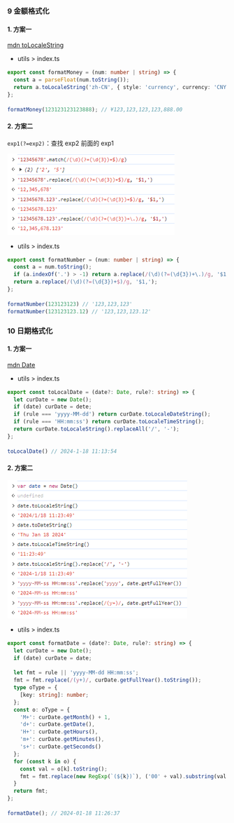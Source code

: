 ### 9 金额格式化

#### 1. 方案一

[mdn toLocaleString](https://developer.mozilla.org/zh-CN/docs/Web/JavaScript/Reference/Global_Objects/Number/toLocaleString)

* utils > index.ts

```ts
export const formatMoney = (num: number | string) => {
  const a = parseFloat(num.toString());
  return a.toLocaleString('zh-CN', { style: 'currency', currency: 'CNY' });
};

formatMoney(123123123123888); // ¥123,123,123,123,888.00
```

#### 2. 方案二

`exp1(?=exp2)`：查找 exp2 前面的 exp1

<img src='../img/6_6_1.png' />

* utils > index.ts

```ts
export const formatNumber = (num: number | string) => {
  const a = num.toString();
  if (a.indexOf('.') > -1) return a.replace(/(\d)(?=(\d{3})+\.)/g, '$1,');
  return a.replace(/(\d)(?=(\d{3})+$)/g, '$1,');
};

formatNumber(123123123) // '123,123,123'
formatNumber(123123123.12) // '123,123,123.12'
```

### 10 日期格式化

#### 1. 方案一

[mdn Date](https://developer.mozilla.org/zh-CN/docs/Web/JavaScript/Reference/Global_Objects/Date)

* utils > index.ts

```ts
export const toLocalDate = (date?: Date, rule?: string) => {
  let curDate = new Date();
  if (date) curDate = dete;
  if (rule === 'yyyy-MM-dd') return curDate.toLocaleDateString();
  if (rule === 'HH:mm:ss') return curDate.toLocaleTimeString();
  return curDate.toLocaleString().replaceAll('/', '-');
};

toLocalDate() // 2024-1-18 11:13:54
```

#### 2. 方案二

<img src='../img/6_6_2.png' />

* utils > index.ts

```ts
export const formatDate = (date?: Date, rule?: string) => {
  let curDate = new Date();
  if (date) curDate = date;

  let fmt = rule || 'yyyy-MM-dd HH:mm:ss';
  fmt = fmt.replace(/(y+)/, curDate.getFullYear().toString());
  type oType = {
    [key: string]: number;
  };
  const o: oType = {
    'M+': curDate.getMonth() + 1,
    'd+': curDate.getDate(),
    'H+': curDate.getHours(),
    'm+': curDate.getMinutes(),
    's+': curDate.getSeconds()
  };
  for (const k in o) {
    const val = o[k].toString();
    fmt = fmt.replace(new RegExp(`(${k})`), ('00' + val).substring(val.length));
  }
  return fmt;
};

formatDate(); // 2024-01-18 11:26:37
```
